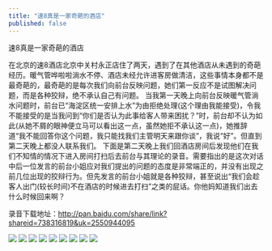 ```yaml
---
title: "速8真是一家奇葩的酒店"
published: false
---
```

速8真是一家奇葩的酒店

在北京的速8酒店北京中关村永正店住了两天，遇到了在其他酒店从未遇到的奇葩经历。暖气管哗啦啦淌水不停、酒店未经允许进客房做清洁，这些事情本身都不是最奇葩的，最奇葩的是每次我们向前台反映问题，她们第一反应不是试图解决问题，而是各种狡辩，绝不承认自己有问题。
当我第一天晚上向前台反映暖气管淌水问题时，前台已“海淀区统一安排上水”为由拒绝处理(这个理由我能接受)，令我不能接受的是当我问到“你们是否认为此事给客人带来困扰？”时，前台却不认为如此(从她不屑的眼神便立马可以看出这一点，虽然她拒不承认这一点)，她推辞道“我不能回答你这个问题，我只能找我们主管明天来跟你谈”，我说“好”。但直到第二天晚上都没人联系我们。
下面是第二天晚上我们回酒店房间后发现他们在我们不知情的情况下进入房间打扫后去前台与其理论的录音。需要指出的是这次对话中后一位发言的前台小姐应对我们提出的问题的态度是非常端正的，并没有出现之前几位出现的狡辩行为。但先发言的前台小姐就是各种狡辩，甚至说出“我们会趁客人出门(较长时间)不在酒店的时候进去打扫”之类的屁话。你他妈知道我们出去什么时候回来啊？

录音下载地址：http://pan.baidu.com/share/link?shareid=738316819&uk=2550944095

![](./1.jpg)
![](./2.jpg)
![](./3.jpg)
![](./4.jpg)
![](./5.jpg)
![](./6.jpg)
![](./7.jpg)
![](./8.jpg)
![](./9.jpg)
